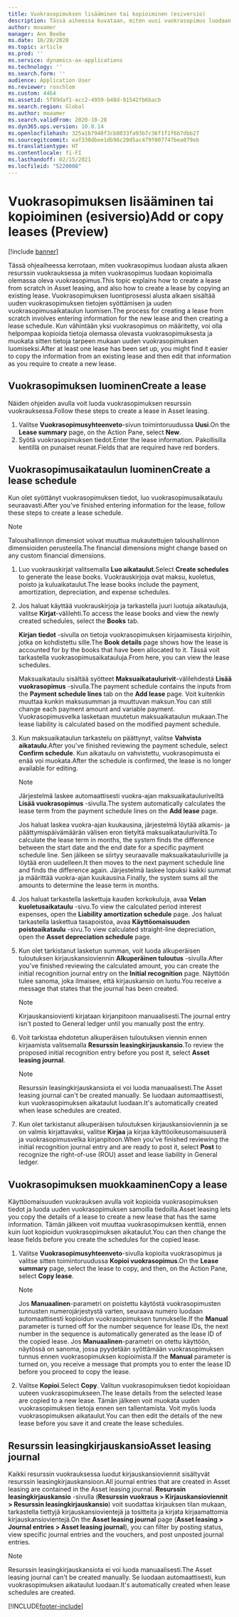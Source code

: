 ```yaml
---
title: Vuokrasopimuksen lisääminen tai kopioiminen (esiversio)
description: Tässä aiheessa kuvataan, miten uusi vuokrasopimus luodaan antamalla sille tietoja resurssin vuokrauksesta tai kopioimalla tiedot olemassa olevasta vuokrasopimuksesta.
author: moaamer
manager: Ann Beebe
ms.date: 10/28/2020
ms.topic: article
ms.prod: ''
ms.service: dynamics-ax-applications
ms.technology: ''
ms.search.form: ''
audience: Application User
ms.reviewer: roschlom
ms.custom: 4464
ms.assetid: 5f89daf1-acc2-4959-b48d-91542fb6bacb
ms.search.region: Global
ms.author: moaamer
ms.search.validFrom: 2020-10-28
ms.dyn365.ops.version: 10.0.14
ms.openlocfilehash: 325a1b7948f3cb8033fa93b7c36f1f1f6b7dbb27
ms.sourcegitcommit: eaf330dbee1db96c20d5ac479f007747bea079eb
ms.translationtype: HT
ms.contentlocale: fi-FI
ms.lasthandoff: 02/15/2021
ms.locfileid: "5220008"
---
```

# <a name="add-or-copy-leases-preview"></a><span data-ttu-id="f4f5a-103">Vuokrasopimuksen lisääminen tai kopioiminen (esiversio)</span><span class="sxs-lookup"><span data-stu-id="f4f5a-103">Add or copy leases (Preview)</span></span>

[!include [banner](../includes/banner.md)]

<span data-ttu-id="f4f5a-104">Tässä ohjeaiheessa kerrotaan, miten vuokrasopimus luodaan alusta alkaen resurssin vuokrauksessa ja miten vuokrasopimus luodaan kopioimalla olemassa oleva vuokrasopimus.</span><span class="sxs-lookup"><span data-stu-id="f4f5a-104">This topic explains how to create a lease from scratch in Asset leasing, and also how to create a lease by copying an existing lease.</span></span> <span data-ttu-id="f4f5a-105">Vuokrasopimuksen luontiprosessi alusta alkaen sisältää uuden vuokrasopimuksen tietojen syöttämisen ja uuden vuokrasopimusaikataulun luomisen.</span><span class="sxs-lookup"><span data-stu-id="f4f5a-105">The process for creating a lease from scratch involves entering information for the new lease and then creating a lease schedule.</span></span> <span data-ttu-id="f4f5a-106">Kun vähintään yksi vuokrasopimus on määritetty, voi olla helpompaa kopioida tietoja olemassa olevasta vuokrasopimuksesta ja muokata sitten tietoja tarpeen mukaan uuden vuokrasopimuksen luomiseksi.</span><span class="sxs-lookup"><span data-stu-id="f4f5a-106">After at least one lease has been set up, you might find it easier to copy the information from an existing lease and then edit that information as you require to create a new lease.</span></span>

## <a name="create-a-lease"></a><span data-ttu-id="f4f5a-107">Vuokrasopimuksen luominen</span><span class="sxs-lookup"><span data-stu-id="f4f5a-107">Create a lease</span></span>

<span data-ttu-id="f4f5a-108">Näiden ohjeiden avulla voit luoda vuokrasopimuksen resurssin vuokrauksessa.</span><span class="sxs-lookup"><span data-stu-id="f4f5a-108">Follow these steps to create a lease in Asset leasing.</span></span>

1. <span data-ttu-id="f4f5a-109">Valitse **Vuokrasopimusyhteenveto**-sivun toimintoruudussa **Uusi**.</span><span class="sxs-lookup"><span data-stu-id="f4f5a-109">On the **Lease summary** page, on the Action Pane, select **New**.</span></span>
2. <span data-ttu-id="f4f5a-110">Syötä vuokrasopimuksen tiedot.</span><span class="sxs-lookup"><span data-stu-id="f4f5a-110">Enter the lease information.</span></span> <span data-ttu-id="f4f5a-111">Pakollisilla kentillä on punaiset reunat.</span><span class="sxs-lookup"><span data-stu-id="f4f5a-111">Fields that are required have red borders.</span></span>

## <a name="create-a-lease-schedule"></a><span data-ttu-id="f4f5a-112">Vuokrasopimusaikataulun luominen</span><span class="sxs-lookup"><span data-stu-id="f4f5a-112">Create a lease schedule</span></span>

<span data-ttu-id="f4f5a-113">Kun olet syöttänyt vuokrasopimuksen tiedot, luo vuokrasopimusaikataulu seuraavasti.</span><span class="sxs-lookup"><span data-stu-id="f4f5a-113">After you've finished entering information for the lease, follow these steps to create a lease schedule.</span></span>

> [!NOTE]
> <span data-ttu-id="f4f5a-114">Taloushallinnon dimensiot voivat muuttua mukautettujen taloushallinnon dimensioiden perusteella.</span><span class="sxs-lookup"><span data-stu-id="f4f5a-114">The financial dimensions might change based on any custom financial dimensions.</span></span>

1. <span data-ttu-id="f4f5a-115">Luo vuokrauskirjat valitsemalla **Luo aikataulut**.</span><span class="sxs-lookup"><span data-stu-id="f4f5a-115">Select **Create schedules** to generate the lease books.</span></span> <span data-ttu-id="f4f5a-116">Vuokrauskirjoja ovat maksu, kuoletus, poisto ja kuluaikataulut.</span><span class="sxs-lookup"><span data-stu-id="f4f5a-116">The lease books include the payment, amortization, depreciation, and expense schedules.</span></span>
2. <span data-ttu-id="f4f5a-117">Jos haluat käyttää vuokrauskirjoja ja tarkastella juuri luotuja aikatauluja, valitse **Kirjat**-välilehti.</span><span class="sxs-lookup"><span data-stu-id="f4f5a-117">To access the lease books and view the newly created schedules, select the **Books** tab.</span></span>

    <span data-ttu-id="f4f5a-118">**Kirjan tiedot** -sivulla on tietoja vuokrasopimuksen kirjaamisesta kirjoihin, jotka on kohdistettu sille.</span><span class="sxs-lookup"><span data-stu-id="f4f5a-118">The **Book details** page shows how the lease is accounted for by the books that have been allocated to it.</span></span> <span data-ttu-id="f4f5a-119">Tässä voit tarkastella vuokrasopimusaikatauluja.</span><span class="sxs-lookup"><span data-stu-id="f4f5a-119">From here, you can view the lease schedules.</span></span>

    <span data-ttu-id="f4f5a-120">Maksuaikataulu sisältää syötteet **Maksuaikataulurivit**-välilehdestä **Lisää vuokrasopimus** -sivulla.</span><span class="sxs-lookup"><span data-stu-id="f4f5a-120">The payment schedule contains the inputs from the **Payment schedule lines** tab on the **Add lease** page.</span></span> <span data-ttu-id="f4f5a-121">Voit kuitenkin muuttaa kunkin maksusumman ja muuttuvan maksun.</span><span class="sxs-lookup"><span data-stu-id="f4f5a-121">You can still change each payment amount and variable payment.</span></span> <span data-ttu-id="f4f5a-122">Vuokrasopimusvelka lasketaan muutetun maksuaikataulun mukaan.</span><span class="sxs-lookup"><span data-stu-id="f4f5a-122">The lease liability is calculated based on the modified payment schedule.</span></span>

4. <span data-ttu-id="f4f5a-123">Kun maksuaikataulun tarkastelu on päättynyt, valitse **Vahvista aikataulu**.</span><span class="sxs-lookup"><span data-stu-id="f4f5a-123">After you've finished reviewing the payment schedule, select **Confirm schedule**.</span></span> <span data-ttu-id="f4f5a-124">Kun aikataulu on vahvistettu, vuokrasopimusta ei enää voi muokata.</span><span class="sxs-lookup"><span data-stu-id="f4f5a-124">After the schedule is confirmed, the lease is no longer available for editing.</span></span>

    > [!NOTE]
    > <span data-ttu-id="f4f5a-125">Järjestelmä laskee automaattisesti vuokra-ajan maksuaikatauluriveiltä **Lisää vuokrasopimus** -sivulla.</span><span class="sxs-lookup"><span data-stu-id="f4f5a-125">The system automatically calculates the lease term from the payment schedule lines on the **Add lease** page.</span></span>
    >
    > <span data-ttu-id="f4f5a-126">Jos haluat laskea vuokra-ajan kuukausina, järjestelmä löytää alkamis- ja päättymispäivämäärän välisen eron tietyltä maksuaikatauluriviltä.</span><span class="sxs-lookup"><span data-stu-id="f4f5a-126">To calculate the lease term in months, the system finds the difference between the start date and the end date for a specific payment schedule line.</span></span> <span data-ttu-id="f4f5a-127">Sen jälkeen se siirtyy seuraavalle maksuaikatauluriville ja löytää eron uudelleen.</span><span class="sxs-lookup"><span data-stu-id="f4f5a-127">It then moves to the next payment schedule line and finds the difference again.</span></span> <span data-ttu-id="f4f5a-128">Järjestelmä laskee lopuksi kaikki summat ja määrittää vuokra-ajan kuukausina.</span><span class="sxs-lookup"><span data-stu-id="f4f5a-128">Finally, the system sums all the amounts to determine the lease term in months.</span></span>

5. <span data-ttu-id="f4f5a-129">Jos haluat tarkastella laskettuja kauden korkokuluja, avaa **Velan kuoletusaikataulu** -sivu.</span><span class="sxs-lookup"><span data-stu-id="f4f5a-129">To view the calculated period interest expenses, open the **Liability amortization schedule** page.</span></span> <span data-ttu-id="f4f5a-130">Jos haluat tarkastella laskettua tasapoistoa, avaa **Käyttöomaisuuden poistoaikataulu** -sivu.</span><span class="sxs-lookup"><span data-stu-id="f4f5a-130">To view calculated straight-line depreciation, open the **Asset depreciation schedule** page.</span></span>
6. <span data-ttu-id="f4f5a-131">Kun olet tarkistanut lasketun summan, voit luoda alkuperäisen tuloutuksen kirjauskansioviennin **Alkuperäinen tuloutus** -sivulla.</span><span class="sxs-lookup"><span data-stu-id="f4f5a-131">After you've finished reviewing the calculated amount, you can create the initial recognition journal entry on the **Initial recognition** page.</span></span> <span data-ttu-id="f4f5a-132">Näyttöön tulee sanoma, joka ilmaisee, että kirjauskansio on luotu.</span><span class="sxs-lookup"><span data-stu-id="f4f5a-132">You receive a message that states that the journal has been created.</span></span>

    > [!NOTE]
    > <span data-ttu-id="f4f5a-133">Kirjauskansiovienti kirjataan kirjanpitoon manuaalisesti.</span><span class="sxs-lookup"><span data-stu-id="f4f5a-133">The journal entry isn't posted to General ledger until you manually post the entry.</span></span>

7. <span data-ttu-id="f4f5a-134">Voit tarkistaa ehdotetun alkuperäisen tuloutuksen viennin ennen kirjaamista valitsemalla **Resurssin leasingkirjauskansio**.</span><span class="sxs-lookup"><span data-stu-id="f4f5a-134">To review the proposed initial recognition entry before you post it, select **Asset leasing journal**.</span></span>

    > [!NOTE]
    > <span data-ttu-id="f4f5a-135">Resurssin leasingkirjauskansiota ei voi luoda manuaalisesti.</span><span class="sxs-lookup"><span data-stu-id="f4f5a-135">The Asset leasing journal can't be created manually.</span></span> <span data-ttu-id="f4f5a-136">Se luodaan automaattisesti, kun vuokrasopimuksen aikataulut luodaan.</span><span class="sxs-lookup"><span data-stu-id="f4f5a-136">It's automatically created when lease schedules are created.</span></span>

8. <span data-ttu-id="f4f5a-137">Kun olet tarkistanut alkuperäisen tuloutuksen kirjauskansioviennin ja se on valmis kirjattavaksi, valitse **Kirjaa** ja kirjaa käyttöoikeusomaisuuserä ja vuokrasopimusvelka kirjanpitoon.</span><span class="sxs-lookup"><span data-stu-id="f4f5a-137">When you've finished reviewing the initial recognition journal entry and are ready to post it, select **Post** to recognize the right-of-use (ROU) asset and lease liability in General ledger.</span></span>

## <a name="copy-a-lease"></a><span data-ttu-id="f4f5a-138">Vuokrasopimuksen muokkaaminen</span><span class="sxs-lookup"><span data-stu-id="f4f5a-138">Copy a lease</span></span>

<span data-ttu-id="f4f5a-139">Käyttöomaisuuden vuokrauksen avulla voit kopioida vuokrasopimuksen tiedot ja luoda uuden vuokrasopimuksen samoilla tiedoilla.</span><span class="sxs-lookup"><span data-stu-id="f4f5a-139">Asset leasing lets you copy the details of a lease to create a new lease that has the same information.</span></span> <span data-ttu-id="f4f5a-140">Tämän jälkeen voit muuttaa vuokrasopimuksen kenttiä, ennen kuin luot kopioidun vuokrasopimuksen aikataulut.</span><span class="sxs-lookup"><span data-stu-id="f4f5a-140">You can then change the lease fields before you create the schedules for the copied lease.</span></span>

1. <span data-ttu-id="f4f5a-141">Valitse **Vuokrasopimusyhteenveto**-sivulla kopioita vuokrasopimus ja valitse sitten toimintoruudussa **Kopioi vuokrasopimus**.</span><span class="sxs-lookup"><span data-stu-id="f4f5a-141">On the **Lease summary** page, select the lease to copy, and then, on the Action Pane, select **Copy lease**.</span></span>

    > [!NOTE]
    > <span data-ttu-id="f4f5a-142">Jos **Manuaalinen**-parametri on poistettu käytöstä vuokrasopimusten tunnusten numerojärjestystä varten, seuraava numero luodaan automaattisesti kopioidun vuokrasopimuksen tunnukselle.</span><span class="sxs-lookup"><span data-stu-id="f4f5a-142">If the **Manual** parameter is turned off for the number sequence for lease IDs, the next number in the sequence is automatically generated as the lease ID of the copied lease.</span></span> <span data-ttu-id="f4f5a-143">Jos **Manuaalinen**-parametri on otettu käyttöön, näytössä on sanoma, jossa pyydetään syöttämään vuokrasopimuksen tunnus ennen vuokrasopimuksen kopioimista.</span><span class="sxs-lookup"><span data-stu-id="f4f5a-143">If the **Manual** parameter is turned on, you receive a message that prompts you to enter the lease ID before you proceed to copy the lease.</span></span>

2. <span data-ttu-id="f4f5a-144">Valitse **Kopioi**.</span><span class="sxs-lookup"><span data-stu-id="f4f5a-144">Select **Copy**.</span></span> <span data-ttu-id="f4f5a-145">Valitun vuokrasopimuksen tiedot kopioidaan uuteen vuokrasopimukseen.</span><span class="sxs-lookup"><span data-stu-id="f4f5a-145">The lease details from the selected lease are copied to a new lease.</span></span> <span data-ttu-id="f4f5a-146">Tämän jälkeen voit muokata uuden vuokrasopimuksen tietoja ennen sen tallentamista. Voit myös luoda vuokrasopimuksen aikataulut.</span><span class="sxs-lookup"><span data-stu-id="f4f5a-146">You can then edit the details of the new lease before you save it and create the lease schedules.</span></span>

## <a name="asset-leasing-journal"></a><span data-ttu-id="f4f5a-147">Resurssin leasingkirjauskansio</span><span class="sxs-lookup"><span data-stu-id="f4f5a-147">Asset leasing journal</span></span>

<span data-ttu-id="f4f5a-148">Kaikki resurssin vuokrauksessa luodut kirjauskansioviennit sisältyvät resurssin leasingkirjauskansioon.</span><span class="sxs-lookup"><span data-stu-id="f4f5a-148">All journal entries that are created in Asset leasing are contained in the Asset leasing journal.</span></span> <span data-ttu-id="f4f5a-149">**Resurssin leasingkirjauskansio** -sivulla (**Resurssin vuokraus \> Kirjauskansioviennit \> Resurssin leasingkirjauskansio**) voit suodattaa kirjauksen tilan mukaan, tarkastella tiettyjä kirjauskansiovientejä ja tositteita ja kirjata kirjaamattomia kirjauskansiovientejä.</span><span class="sxs-lookup"><span data-stu-id="f4f5a-149">On the **Asset leasing journal** page (**Asset leasing \> Journal entries \> Asset leasing journal**), you can filter by posting status, view specific journal entries and the vouchers, and post unposted journal entries.</span></span>

> [!NOTE]
> <span data-ttu-id="f4f5a-150">Resurssin leasingkirjauskansiota ei voi luoda manuaalisesti.</span><span class="sxs-lookup"><span data-stu-id="f4f5a-150">The Asset leasing journal can't be created manually.</span></span> <span data-ttu-id="f4f5a-151">Se luodaan automaattisesti, kun vuokrasopimuksen aikataulut luodaan.</span><span class="sxs-lookup"><span data-stu-id="f4f5a-151">It's automatically created when lease schedules are created.</span></span>


[!INCLUDE[footer-include](../../includes/footer-banner.md)]